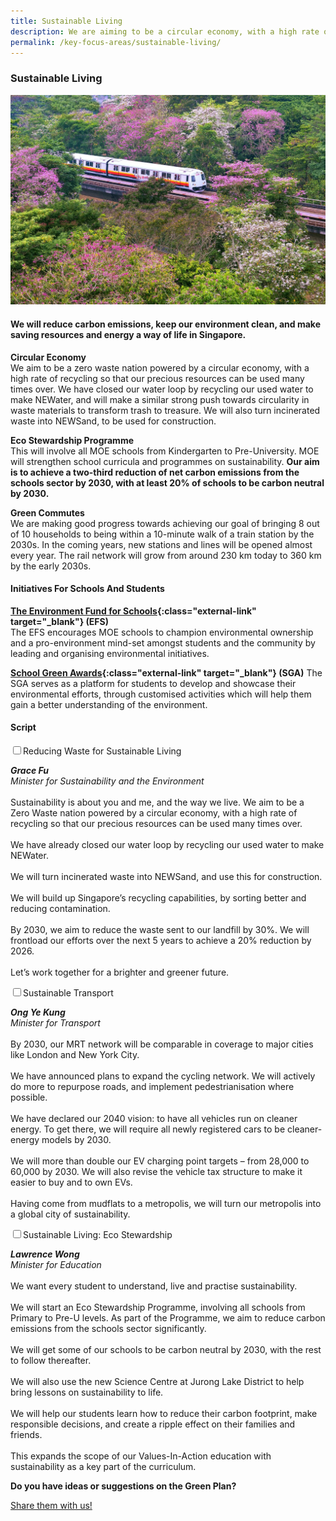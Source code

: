 ```yaml
---
title: Sustainable Living
description: We are aiming to be a circular economy, with a high rate of recycling and reuse. From recycling food to NEWSand, learn how the Singapore Green Plan 2030 will help us become a circular economy. 
permalink: /key-focus-areas/sustainable-living/
---
```


### Sustainable Living

![Sustainable Living](/images/framework/framework_sustainableliving.jpg)

#### We will reduce carbon emissions, keep our environment clean, and make saving resources and energy a way of life in Singapore. 

**Circular Economy**  
We aim to be a zero waste nation powered by a circular economy, with a high rate of recycling so that our precious resources can be used many times over. We have closed our water loop by recycling our used water to make NEWater, and will make a similar strong push towards circularity in waste materials to transform trash to treasure. We will also turn incinerated waste into NEWSand, to be used for construction.

**Eco Stewardship Programme**  
This will involve all MOE schools from Kindergarten to Pre-University. MOE will strengthen school curricula and programmes on sustainability. **Our aim is to achieve a two-third reduction of net carbon emissions from the schools sector by 2030, with at least 20% of schools to be carbon neutral by 2030.** 

**Green Commutes**  
We are making good progress towards achieving our goal of bringing 8 out of 10 households to being within a 10-minute walk of a train station by the 2030s. In the coming years, new stations and lines will be opened almost every year. The rail network will grow from around 230 km today to 360 km by the early 2030s.

#### Initiatives For Schools And Students

**[The Environment Fund for Schools](https://www.cgs.gov.sg/docs/default-source/Resources/efs-web-page-contenta34c09d515f061ce946dff0000c37214.pdf){:class="external-link" target="_blank"} (EFS)**  
The EFS encourages MOE schools to champion environmental ownership and a pro-environment mind-set amongst students and the community by leading and organising environmental initiatives. 

**[School Green Awards](https://sec.org.sg/our-programmes/environmental-awards/){:class="external-link" target="_blank"} (SGA)**
The SGA serves as a platform for students to develop and showcase their environmental efforts, through customised activities which will help them gain a better understanding of the environment.

#### Script

<div>
	<input type="checkbox" id="title1"  /><label for="title1">Reducing Waste for Sustainable Living</label>
	<div class="accordion-content">
		<p><i><strong>Grace Fu</strong></i><br/>
			<i>Minister for Sustainability and the Environment</i><br/><br/>
			Sustainability is about you and me, and the way we live. We aim to be a Zero Waste nation powered by a circular economy, with a high rate of recycling so that our precious resources can be used many times over.<br/><br/>
			We have already closed our water loop by recycling our used water to make NEWater.<br/><br/>
			We will turn incinerated waste into NEWSand, and use this for construction.<br/><br/>
			We will build up Singapore’s recycling capabilities, by sorting better and reducing contamination.<br/><br/>
			By 2030, we aim to reduce the waste sent to our landfill by 30%. We will frontload our efforts over the next 5 years to achieve a 20% reduction by 2026.<br/><br/>
			Let’s work together for a brighter and greener future.
		</p>
	</div>
	<input type="checkbox" id="title2"  /><label for="title2">Sustainable Transport</label>
	<div class="accordion-content">
		<p><i><strong>Ong Ye Kung</strong></i><br/>
			<i>Minister for Transport</i><br/><br/>
			By 2030, our MRT network will be comparable in coverage to major cities like London and New York City.<br/><br/> 
			We have announced plans to expand the cycling network. We will actively do more to repurpose roads, and implement pedestrianisation where possible.<br/><br/>
			We have declared our 2040 vision: to have all vehicles run on cleaner energy. To get there, we will require all newly registered cars to be cleaner-energy models by 2030.<br/><br/>
			We will more than double our EV charging point targets – from 28,000 to 60,000 by 2030. We will also revise the vehicle tax structure to make it easier to buy and to own EVs.<br/><br/>
			Having come from mudflats to a metropolis, we will turn our metropolis into a global city of sustainability.
		</p>
	</div>
	<input type="checkbox" id="title3"  /><label for="title3">Sustainable Living: Eco Stewardship</label>
	<div class="accordion-content">
		<p><i><strong>Lawrence Wong</strong></i><br/>
			<i>Minister for Education</i><br/><br/>
			We want every student to understand, live and practise sustainability.<br/><br/>
			We will start an Eco Stewardship Programme, involving all schools from Primary to Pre-U levels. As part of the Programme, we aim to reduce carbon emissions from the schools sector significantly.<br/><br/>
			We will get some of our schools to be carbon neutral by 2030, with the rest to follow thereafter.<br/><br/>
			We will also use the new Science Centre at Jurong Lake District to help bring lessons on sustainability to life.<br/><br/>
			We will help our students learn how to reduce their carbon footprint, make responsible decisions, and create a ripple effect on their families and friends.<br/><br/>
			This expands the scope of our Values-In-Action education with sustainability as a key part of the curriculum.
		</p>
	</div>
</div>

**Do you have ideas or suggestions on the Green Plan?**

<a href="https://form.gov.sg/6013d365bedd790011bb9c86" class="front-page-cta bp-sec-button margin--top padding--bottom" target="_blank">
	<span>Share them with us!</span>
	<i class="sgds-icon sgds-icon-arrow-right is-size-4" aria-hidden="true"></i>
</a>